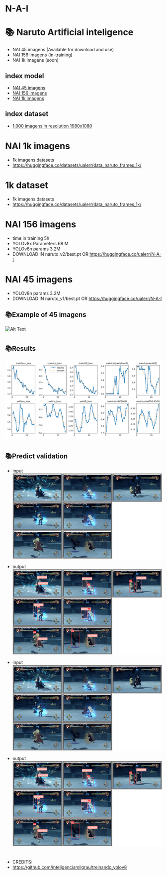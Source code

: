 #           N-A-I
#
# 📚 Naruto Artificial inteligence
- NAI 45 imagens (Available for download and use)
- NAI 156 imagens (in-training) 
- NAI 1k imagens (soon)

## index model

- [NAI 45 imagens](#NAI-45-imagens)
- [NAI 156 imagens](#NAI-156-imagens)
- [NAI 1k imagens](#NAI-1k-imagens)

## index dataset
- [1.000 imagens in resolution 1980x1080](#1k-dataset)
#
#
#
#
#
#
#
#


















# NAI 1k imagens
- 1k imagens datasets
- https://huggingface.co/datasets/ualerr/data_naruto_frames_1k/

# 1k dataset
- 1k imagens datasets
- https://huggingface.co/datasets/ualerr/data_naruto_frames_1k/



# NAI 156 imagens
- time in training 5h
- YOLOv8x Parameters 68 M
- YOLOv8n params 3.2M	
- DOWNLOAD IN naruto_v2/best.pt OR https://huggingface.co/ualerr/N-A-I

#

#
# NAI 45 imagens
- YOLOv8n params 3.2M	
- DOWNLOAD IN naruto_v1/best.pt OR https://huggingface.co/ualerr/N-A-I

## 📚Example of 45 imagens
![Alt Text](gif/output_video.gif)
#

## 📚Results
![Alt Text](naruto_v1/results.png)
#
#
## 📚Predict validation
- input 
![Alt Text](naruto_v1/val_batch0_pred.jpg)
- output
![Alt Text](naruto_v1/val_batch0_labels.jpg)

- input 
![Alt Text](naruto_v1/val_batch0_pred.jpg)
- output
![Alt Text](naruto_v1/val_batch0_labels.jpg)
#
#

- CREDITS:
- https://github.com/inteligenciamilgrau/treinando_yolov8

